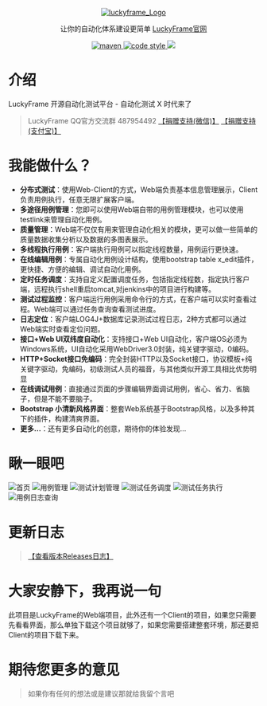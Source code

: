 <p align="center">
  <a href="http://www.luckyframe.cn">
   <img alt="luckyframe_Logo" src="http://git.oschina.net/seagull1985/LuckyFrameWeb/raw/master/src/main/webapp/pic/haiou-11.png">
  </a>
</p>

<p align="center">
  让你的自动化体系建设更简单    
  <a href="http://www.luckyframe.cn">
    LuckyFrame官网
  </a>
</p>
 
<p align="center">
  <a href="#">
    <img alt="maven" src="https://img.shields.io/maven-central/v/org.apache.maven/apache-maven.svg">
  </a>
  <a href="#">
    <img alt="code style" src="https://img.shields.io/badge/%20LICENSE-GPL--2.0-green.svg">
  </a>
  <a href="http://git.oschina.net/seagull1985/LuckyFrameWeb/releases">
    <img src="https://img.shields.io/badge/luckyframe-V2.1-blue.svg" >
  </a>
</p>

# 介绍

LuckyFrame 开源自动化测试平台 - 自动化测试 X 时代来了

> LuckyFrame QQ官方交流群 487954492 [【捐赠支持(微信)】](https://git.oschina.net/uploads/images/2017/0913/175706_f58b543b_1215415.jpeg)  [【捐赠支持(支付宝)】](https://git.oschina.net/uploads/images/2017/0913/175750_e96add72_1215415.jpeg)

# 我能做什么？

- **分布式测试**：使用Web-Client的方式，Web端负责基本信息管理展示，Client负责用例执行，任意无限扩展客户端。
- **多途径用例管理**：您即可以使用Web端自带的用例管理模块，也可以使用testlink来管理自动化用例。
- **质量管理**：Web端不仅仅有用来管理自动化相关的模块，更可以做一些简单的质量数据收集分析以及数据的多图表展示。
- **多线程执行用例**：客户端执行用例可以指定线程数量，用例运行更快速。
- **在线编辑用例**：专属自动化用例设计结构，使用bootstrap table x_edit插件，更快捷、方便的编辑、调试自动化用例。
- **定时任务调度**：支持自定义配置调度任务，包括指定线程数，指定执行客户端，远程执行shell重启tomcat,对jenkins中的项目进行构建等。
- **测试过程监控**：客户端运行用例采用命令行的方式，在客户端可以实时查看过程。Web端可以通过任务查询查看测试进度。
- **日志定位**：客户端LOG4J+数据库记录测试过程日志，2种方式都可以通过Web端实时查看定位问题。
- **接口+Web UI双纬度自动化**：支持接口+Web UI自动化，客户端OS必须为Windows系统，UI自动化采用WebDriver3.0封装，纯关键字驱动，0编码。
- **HTTP+Socket接口免编码**：完全封装HTTP以及Socket接口，协议模板+纯关键字驱动，免编码，初级测试人员的福音，与其他类似开源工具相比优势明显
- **在线调试用例**：直接通过页面的步骤编辑界面调试用例，省心、省力、省脑子，但是不能不要脑子。
- **Bootstrap 小清新风格界面**：整套Web系统基于Bootstrap风格，以及多种其下的插件，构建清爽界面。
- **更多...**：还有更多自动化的创意，期待你的体验发现...

# 瞅一眼吧

![首页](https://git.oschina.net/uploads/images/2017/0913/193800_d0189b51_1215415.jpeg "首页")
![用例管理](https://git.oschina.net/uploads/images/2017/0913/193821_2e58d1cc_1215415.jpeg "用例管理")
![测试计划管理](https://git.oschina.net/uploads/images/2017/0913/193847_c32f96ff_1215415.jpeg "测试计划管理")
![测试任务调度](https://git.oschina.net/uploads/images/2017/0913/193913_fdccc46f_1215415.png "测试任务调度")
![测试任务执行](https://git.oschina.net/uploads/images/2017/0913/193935_3b381747_1215415.png "测试任务执行")
![用例日志查询](https://git.oschina.net/uploads/images/2017/0913/194004_6414aa59_1215415.png "用例日志查询")

# 更新日志
> [【查看版本Releases日志】](https://git.oschina.net/seagull1985/LuckyFrameWeb/wikis/pages?title=更新日志&parent=项目信息)

# 大家安静下，我再说一句
此项目是LuckyFrame的Web端项目，此外还有一个Client的项目，如果您只需要先看看界面，那么单独下载这个项目就够了，如果您需要搭建整套环境，那还要把Client的项目下载下来。

# 期待您更多的意见

> 如果你有任何的想法或是建议那就给我留个言吧